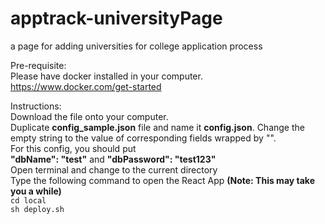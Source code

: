 # apptrack-universityPage
a page for adding universities for college application process

Pre-requisite:
<br>
Please have docker installed in your computer.
<br>
https://www.docker.com/get-started

Instructions:
<br>
Download the file onto your computer.
<br>
Duplicate __config_sample.json__ file and name it
__config.json__. Change the empty string to the value of 
corresponding fields wrapped by "".
<br>
For this config, you should put
<br>
__"dbName": "test"__ and __"dbPassword": "test123"__
<br>
Open terminal and change to the current directory
<br>
Type the following command to open the React App
__(Note: This may take you a while)__
<br>
`cd local`
<br>
`sh deploy.sh`